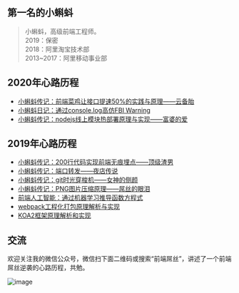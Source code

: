 ## 第一名的小蝌蚪

> 小蝌蚪，高级前端工程师。   <br/>
> 2019：保密<br/>
> 2018：阿里淘宝技术部<br/>
> 2013~2017：阿里移动事业部<br/>




## 2020年心路历程


- [小蝌蚪传记：前端菜鸡让接口提速50%的实践与原理——云备胎](https://github.com/airuikun/blog/issues/12)
- [小蝌蚪日记：通过console.log高仿FBI Warning](https://github.com/airuikun/blog/issues/11)
- [小蝌蚪传记：nodejs线上模块热部署原理与实现——富婆的爱](https://github.com/airuikun/blog/issues/10)

## 2019年心路历程

- [小蝌蚪传记：200行代码实现前端无痕埋点——顶级渣男](https://github.com/airuikun/blog/issues/8)
- [小蝌蚪传记：端口转发——夜店传说](https://github.com/airuikun/blog/issues/6)
- [小蝌蚪传记：git时光穿梭机——女神的侧颜](https://github.com/airuikun/blog/issues/5)
- [小蝌蚪传记：PNG图片压缩原理——屌丝的眼泪](https://github.com/airuikun/blog/issues/1)
- [前端人工智能：通过机器学习推导函数方程式](https://github.com/airuikun/blog/issues/3)
- [webpack工程化打包原理解析与实现](https://github.com/airuikun/blog/issues/4)
- [KOA2框架原理解析和实现](https://github.com/airuikun/blog/issues/2)


## 交流

欢迎关注我的微信公众号，微信扫下面二维码或搜索“前端屌丝”，讲述了一个前端屌丝逆袭的心路历程，共勉。

![image](https://github.com/airuikun/blog/raw/master/images/weekly/diaosierweima.jpg)
